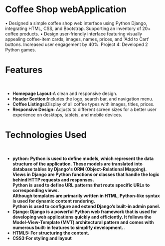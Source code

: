 <h1><br>Coffee Shop webApplication</br></h1>
•	Designed a simple coffee shop web interface using Python Django, integrating HTML, CSS, and Bootstrap. Supporting an inventory of 20+ coffee products.
•	Design user-friendly interface featuring visually appealing coffee-item cards, images, names, prices, and 'Add to Cart’ buttons. Increased user engagement by 40%.
Project 4: Developed 2 Python games.

<br>
<h1>Features</h1>
<br>
<ul>
  <li>
    <b>Homepage Layout:</b>A clean and responsive design.
  </li>
  <li>
    <b>Header Section:</b>Includes the logo, search bar, and navigation menu.
  </li>
  <li>
    <b>Coffee Listings:</b>Display of all coffee types with images, titles, prices.
  </li>
  <li>
    <b>Responsive Design:</b> Adjusts to different screen sizes for a better user experience on desktops, tablets, and mobile devices.
  </li>
</ul>

<h1>Technologies Used</h1>
<br>
<ul>
  <li>
    <b>python:<b> 
      Python is used to define models, which represent the data structure of the application. These models are translated into database tables by Django's ORM (Object-Relational Mapping).<br>
    Views in Django are Python functions or classes that handle the logic behind HTTP requests and responses.<br>
    Python is used to define URL patterns that route specific URLs to corresponding views.<br>
    Although templates are primarily written in HTML, Python-like syntax is used for dynamic content rendering.<br>
    Python is used to configure and extend Django’s built-in admin panel.<br>
  </li>
      <li>
    <b>Django:<b> Django is a powerful Python web framework that is used for developing web applications quickly and efficiently. It follows the Model-View-Template (MVT) architectural pattern and comes with numerous built-in features to simplify development. .
  </li>
  <li>
    <b>HTML5:<b> For structuring the content.
  </li>
  <li>
    <b>CSS3:</b>For styling and layout
  </li>
    
</ul>



